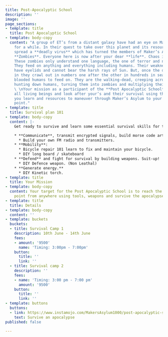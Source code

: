```yaml
---
title: Post-Apocalyptic School
description: ''
image: ''
page_sections:
- template: title
  title: Post Apocalyptic School
- template: body-copy
  content: "A group of ET’s from a distant galaxy have had an eye on Maker’s Asylum
    for a while. In their quest to take over this planet and its resources they have
    spread a **deadly virus** which has turned the members of Maker’s Asylum into
    **Zombies**. Everyone here is now after your dear **life**. Chaos is everywhere.
    These zombies only understand one language, the one of terror and nightmares.
    They feed on anything and everything including humans. Their weakness? They don’t
    have eyelids and cannot bear the harsh rays of Sun. But, once the darkness seeps
    in they crawl out in numbers one after the other in hundreds in search of warm
    blooded humans to feed on. They are the walking-dead, creeping across streets
    hunting down humans, turning them into zombies and multiplying their count.\n\n
    \ \nYour mission as a participant of the **Post Apocalyptic School** is to organise
    all living beings and look after your’s and their survival using the new skills
    you learn and resources to maneuver through Maker’s Asylum to your extraction
    point."
- template: title
  title: Survival plan 101
- template: body-copy
  content: |-
    Get ready to survive and learn some essential survival skills for the modern world:

    * **Communicate**, transmit encrypted signals, build morse code artifacts
      * Build your own FM radio and transmitters.
    * **Mobility**:
      * Bicycle repair 101 learn to fix and maintain your bicycle.
      * DIY long board / skateboard
    * **Defend** and fight for survival by building weapons. Suit-up!
      * DIY Defence weapon. (Non Leathal)
    * **Generate energy.**
      * DIY Kinetic torch.
- template: title
  title: Your Mission
- template: body-copy
  content: Your target for the Post Apocalyptic School is to reach the extraction
    point from anywhere using tools, weapons and survive the apocalypse
- template: title
  title: Details
- template: body-copy
  content: ''
- template: buckets
  buckets:
  - title: Survival Camp 1
    description: 10th June - 14th June
    fees:
    - amount: '9500'
      name: 'Timing: 3:00pm - 7:00pm'
    button:
      title: ''
      link: ''
  - title: Survival camp 2
    description: ''
    fees:
    - name: 'Timing: 3:00 pm - 7:00 pm'
      amount: '9500'
    button:
      title: ''
      link: ''
- template: buttons
  buttons:
  - link: https://www.instamojo.com/MakersAsylum1000/post-apocalyptic-school/
    text: Survive an apocalypse
published: false

---
```

